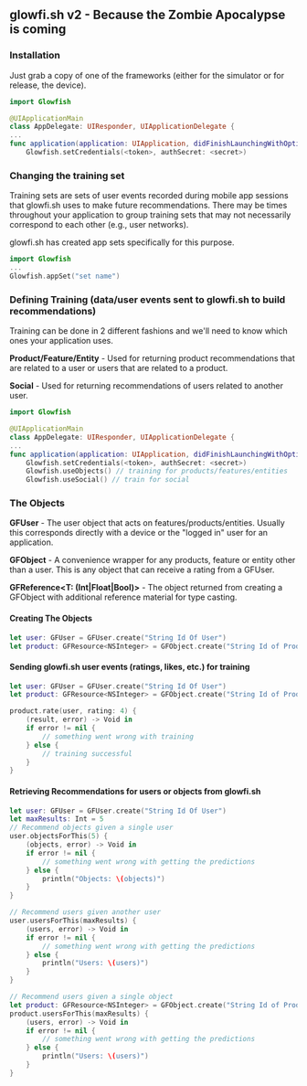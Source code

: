 ## glowfi.sh v2 - Because the Zombie Apocalypse is coming

### Installation

Just grab a copy of one of the frameworks (either for the simulator or for release, the device).

```swift
import Glowfish

@UIApplicationMain
class AppDelegate: UIResponder, UIApplicationDelegate {
...
func application(application: UIApplication, didFinishLaunchingWithOptions launchOptions: [NSObject: AnyObject]?) -> Bool {
	Glowfish.setCredentials(<token>, authSecret: <secret>)
```

### Changing the training set

Training sets are sets of user events recorded during mobile app sessions that glowfi.sh uses to make future recommendations. There may be times throughout your application to group training sets that may not necessarily correspond to each other (e.g., user networks).

glowfi.sh has created app sets specifically for this purpose.

```swift
import Glowfish
...
Glowfish.appSet("set name")
```

### Defining Training (data/user events sent to glowfi.sh to build recommendations)

Training can be done in 2 different fashions and we'll need to know which ones your application uses.

**Product/Feature/Entity** - Used for returning product recommendations that are related to a user or users that are related to a product.

**Social** - Used for returning recommendations of users related to another user.

```swift
import Glowfish

@UIApplicationMain
class AppDelegate: UIResponder, UIApplicationDelegate {
...
func application(application: UIApplication, didFinishLaunchingWithOptions launchOptions: [NSObject: AnyObject]?) -> Bool {
	Glowfish.setCredentials(<token>, authSecret: <secret>)
	Glowfish.useObjects() // training for products/features/entities
	Glowfish.useSocial() // train for social
```

### The Objects

**GFUser** - The user object that acts on features/products/entities. Usually this corresponds directly with a device or the "logged in" user for an application.

**GFObject** - A convenience wrapper for any products, feature or entity other than a user. This is any object that can receive a rating from a GFUser.

**GFReference\<T: (Int|Float|Bool)>** - The object returned from creating a GFObject with additional reference material for type casting.

#### Creating The Objects

```swift
let user: GFUser = GFUser.create("String Id Of User")
let product: GFResource<NSInteger> = GFObject.create("String Id of Product")
```

#### Sending glowfi.sh user events (ratings, likes, etc.) for training 

```swift
let user: GFUser = GFUser.create("String Id Of User")
let product: GFResource<NSInteger> = GFObject.create("String Id of Product")

product.rate(user, rating: 4) {
	(result, error) -> Void in
	if error != nil {
		// something went wrong with training
	} else {
		// training successful
	}
}
```

#### Retrieving Recommendations for users or objects from glowfi.sh

```swift
let user: GFUser = GFUser.create("String Id Of User")
let maxResults: Int = 5
// Recommend objects given a single user
user.objectsForThis(5) {
	(objects, error) -> Void in
	if error != nil {
		// something went wrong with getting the predictions
	} else {
		println("Objects: \(objects)")
	}
}

// Recommend users given another user
user.usersForThis(maxResults) {
	(users, error) -> Void in
	if error != nil {
		// something went wrong with getting the predictions
	} else {
		println("Users: \(users)")
	}
}

// Recommend users given a single object
let product: GFResource<NSInteger> = GFObject.create("String Id of Product")
product.usersForThis(maxResults) {
	(users, error) -> Void in
	if error != nil {
		// something went wrong with getting the predictions
	} else {
		println("Users: \(users)")
	}
}
```
